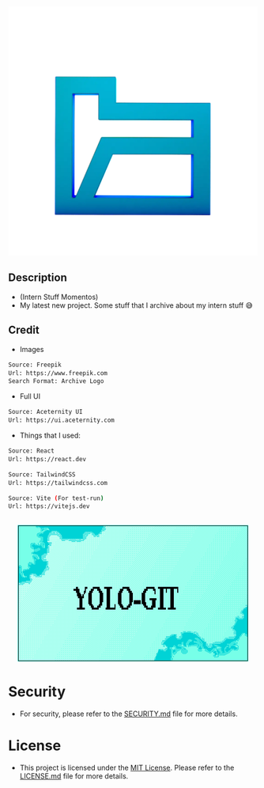 <p align="center"><img src="./intern-stuff/logo.webp"></p>

## Description

- (Intern Stuff Momentos)
- My latest new project. Some stuff that I archive about my intern stuff 😅

## Credit

- Images

```bash
Source: Freepik
Url: https://www.freepik.com
Search Format: Archive Logo
```

- Full UI

```bash
Source: Aceternity UI
Url: https://ui.aceternity.com
```

- Things that I used:

```bash
Source: React
Url: https://react.dev
```

```bash
Source: TailwindCSS
Url: https://tailwindcss.com
```

```bash
Source: Vite (For test-run)
Url: https://vitejs.dev
```

## <p align="center"><img src="name_template_latest.png"></p>

# Security

- For security, please refer to the [SECURITY.md](SECURITY.md) file for more details.

# License

- This project is licensed under the [MIT License](LICENSE.md). Please refer to the [LICENSE.md](LICENSE.md) file for more details.
